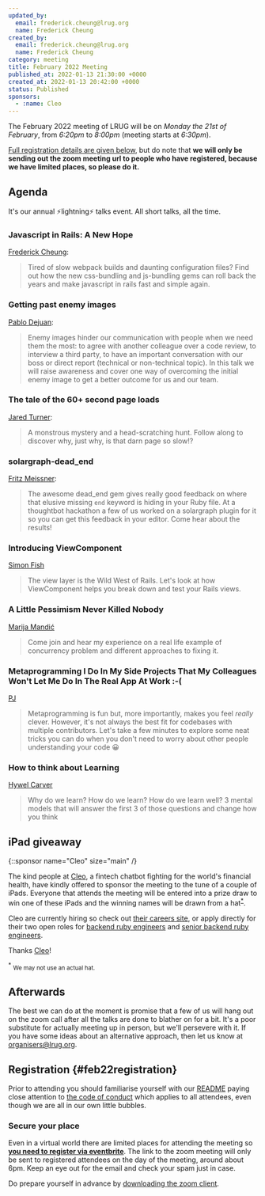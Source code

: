 ```yaml
---
updated_by:
  email: frederick.cheung@lrug.org
  name: Frederick Cheung
created_by:
  email: frederick.cheung@lrug.org
  name: Frederick Cheung
category: meeting
title: February 2022 Meeting
published_at: 2022-01-13 21:30:00 +0000
created_at: 2022-01-13 20:42:00 +0000
status: Published
sponsors:
  - :name: Cleo
---
```


The February 2022 meeting of LRUG will be on *Monday the 21st of February*,
from _6:20pm_ to _8:00pm_ (meeting starts at _6:30pm_).

[Full registration details are given below](#feb22registration), but do
note that **we will only be sending out the zoom meeting url to people who
have registered, because we have limited places, so please do it.**

## Agenda

It's our annual ⚡️lightning⚡️ talks event.  All short talks, all the
time.

### Javascript in Rails: A New Hope

[Frederick Cheung](https://twitter.com/fglc2):

> Tired of slow webpack builds and daunting configuration files?
> Find out how the new css-bundling and js-bundling gems can roll back the years
> and make javascript in rails fast and simple again.

### Getting past enemy images

[Pablo Dejuan](https://pablo.pm):

> Enemy images hinder our communication with people when we need them
> the most: to agree with another colleague over a code review, to interview
> a third party, to have an important conversation with our boss or direct
> report (technical or non-technical topic).
> In this talk we will raise awareness and cover one way of overcoming the
> initial enemy image to get a better outcome for us and our team.

### The tale of the 60+ second page loads

[Jared Turner](https://www.linkedin.com/in/jaredlt/):

> A monstrous mystery and a head-scratching hunt. Follow along to discover
> why, just why, is that darn page so slow!?

### solargraph-dead_end

[Fritz Meissner](https://twitter.com/fritzmeissner):

> The awesome dead_end gem gives really good feedback on where that elusive
> missing `end` keyword is hiding in your Ruby file.
> At a thoughtbot hackathon a few of us worked on a solargraph plugin
> for it so you can get this feedback in your editor. Come hear about
> the results!

### Introducing ViewComponent

[Simon Fish](https://simon.fish)

> The view layer is the Wild West of Rails. Let's look at how ViewComponent
> helps you break down and test your Rails views.

### A Little Pessimism Never Killed Nobody

[Marija Mandić](https://www.linkedin.com/in/marija-mandic/)

> Come join and hear my experience on a real life example of concurrency problem
> and different approaches to fixing it.
>

### Metaprogramming I Do In My Side Projects That My Colleagues Won't Let Me Do In The Real App At Work :-(

[PJ](https://github.com/isitpj)

> Metaprogramming is fun but, more importantly, makes you feel *really* clever.
> However, it's not always the best fit for codebases with multiple
> contributors. Let's take a few minutes to explore some neat tricks you can
> do when you don't need to worry about other people understanding your code
> 😀

### How to think about Learning

[Hywel Carver](https://www.linkedin.com/in/hywelc/)

> Why do we learn? How do we learn? How do we learn well?
> 3 mental models that will answer the first 3 of those questions and change how you think

## iPad giveaway

{::sponsor name="Cleo" size="main" /}

The kind people at [Cleo](https://www.meetcleo.com), a fintech chatbot
fighting for the world's financial health, have kindly offered to sponsor
the meeting to the tune of a couple of iPads. Everyone that attends the
meeting will be entered into a prize draw to win one of these iPads and
the winning names will be drawn from a hat<sup>[*](#ig-hat)</sup>.

Cleo are currently hiring so check out [their careers
site](https://web.meetcleo.com/careers), or apply directly for their two
open roles for [backend ruby
engineers](https://boards.greenhouse.io/cleoai/jobs/5033034002) and
[senior backend ruby
engineers](https://boards.greenhouse.io/cleoai/jobs/4628944002).

Thanks [Cleo](https://www.meetcleo.com)!

<sup><a name="ig-hat">*</a></sup> <small>We may not use an actual hat.</small>

## Afterwards

The best we can do at the moment is promise that a few of us will hang out
on the zoom call after all the talks are done to blather on for a bit.
It's a poor substitute for actually meeting up in person, but we'll
persevere with it.  If you have some ideas about an alternative approach,
then let us know at [organisers@lrug.org](mailto:organisers@lrug.org).

## Registration {#feb22registration}

Prior to attending you should familiarise yourself with our
[README](http://readme.lrug.org/) paying close attention to [the code of
conduct](http://readme.lrug.org/#code-of-conduct) which applies to all
attendees, even though we are all in our own little bubbles.

### Secure your place

Even in a virtual world there are limited places for attending the
meeting so **[you need to register via eventbrite][feb2022-eventbrite]**.
The link to the zoom meeting will only be sent to registered attendees on
the day of the meeting, around about 6pm. Keep an eye out for the email
and check your spam just in case.

Do prepare yourself in advance by [downloading the zoom
client](https://zoom.us/support/download).

[feb2022-eventbrite]: https://www.eventbrite.com/e/lrug-february-2022-tickets-244320267497

